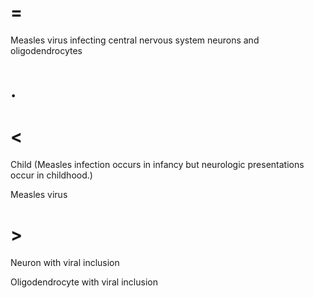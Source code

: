 # =

Measles virus infecting central nervous system neurons and oligodendrocytes

# .

# <

Child (Measles infection occurs in infancy but neurologic presentations occur in childhood.)

Measles virus

# >

Neuron with viral inclusion

Oligodendrocyte with viral inclusion
